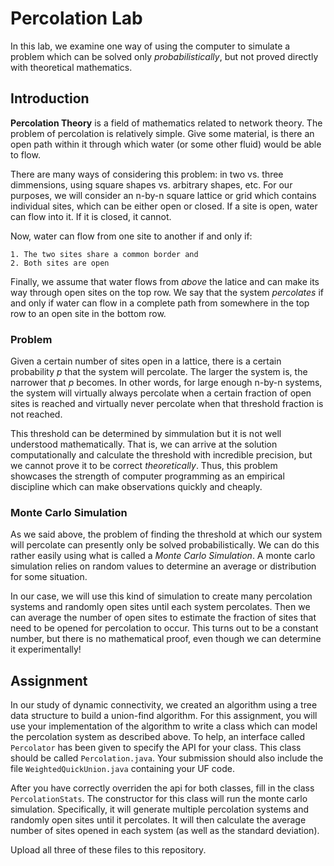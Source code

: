 # Percolation Lab

In this lab, we examine one way of using the computer to simulate a problem
which can be solved only _probabilistically_, but not proved directly with
theoretical mathematics.

## Introduction

**Percolation Theory** is a field of mathematics related to network theory.
The problem of percolation is relatively simple. Give some material, is
there an open path within it through which water (or some other fluid) would
be able to flow.

There are many ways of considering this problem: in two vs. three dimmensions,
using square shapes vs. arbitrary shapes, etc. For our purposes, we will
consider an n-by-n square lattice or grid which contains individual sites,
which can be either open or closed. If a site is open, water can flow into
it. If it is closed, it cannot.

Now, water can flow from one site to another if and only if:

    1. The two sites share a common border and
    2. Both sites are open
    
Finally, we assume that water flows from _above_ the latice and can make its
way through open sites on the top row. We say that the system _percolates_ if
and only if water can flow in a complete path from somewhere in the top row to
an open site in the bottom row.

### Problem

Given a certain number of sites open in a lattice, there is a certain
probability _p_ that the system will percolate. The larger the system is, the
narrower that _p_ becomes. In other words, for large enough n-by-n systems, the
system will virtually always percolate when a certain fraction of open sites is
reached and virtually never percolate when that threshold fraction is not
reached.

This threshold can be determined by simmulation but it is not well understood
mathematically. That is, we can arrive at the solution computationally and
calculate the threshold with incredible precision, but we cannot prove it
to be correct _theoretically_. Thus, this problem showcases the strength of
computer programming as an empirical discipline which can make observations
quickly and cheaply.

### Monte Carlo Simulation

As we said above, the problem of finding the threshold at which our system will
percolate can presently only be solved probabilistically. We can do this rather
easily using what is called a _Monte Carlo Simulation_. A monte carlo
simulation relies on random values to determine an average or distribution for
some situation.

In our case, we will use this kind of simulation to create many percolation
systems and randomly open sites until each system percolates. Then we can
average the number of open sites to estimate the fraction of sites that need to
be opened for percolation to occur. This turns out to be a constant number, but
there is no mathematical proof, even though we can determine it experimentally!

## Assignment

In our study of dynamic connectivity, we created an algorithm using a tree data structure
to build a union-find algorithm. For this assignment, you will use your implementation of the
algorithm to write a class which can model the percolation system
as described above. To help, an interface called `Percolator` has been given
to specify the API for your class. This class should be called
`Percolation.java`. Your submission should also include the file `WeightedQuickUnion.java` containing
your UF code.

After you have correctly overriden the api for both classes, fill in the class `PercolationStats`. The
constructor for this class will run the monte carlo simulation. Specifically, it will generate multiple
percolation systems and randomly open sites until it percolates. It will then calculate the average
number of sites opened in each system (as well as the standard deviation).

Upload all three of these files to this repository.






